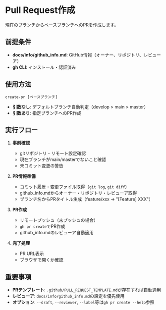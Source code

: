 # Pull Request作成

現在のブランチからベースブランチへのPRを作成します。

## 前提条件

- **docs/info/github_info.md**: GitHub情報（オーナー、リポジトリ、レビューア）
- **gh CLI**: インストール・認証済み

## 使用方法

```
create-pr [ベースブランチ]
```

- **引数なし**: デフォルトブランチ自動判定（develop > main > master）
- **引数あり**: 指定ブランチへのPR作成

## 実行フロー

1. **事前確認**
   - gitリポジトリ・リモート設定確認
   - 現在ブランチがmain/masterでないこと確認
   - 未コミット変更の警告

2. **PR情報準備**
   - コミット履歴・変更ファイル取得（`git log`, `git diff`）
   - github_info.mdからオーナー・リポジトリ・レビューア取得
   - ブランチ名からPRタイトル生成（feature/xxx → "[Feature] XXX"）

3. **PR作成**
   - リモートプッシュ（未プッシュの場合）
   - `gh pr create`でPR作成
   - github_info.mdのレビューア自動適用

4. **完了処理**
   - PR URL表示
   - ブラウザで開くか確認

## 重要事項

- **PRテンプレート**: `.github/PULL_REQUEST_TEMPLATE.md`が存在すれば自動適用
- **レビューア**: `docs/info/github_info.md`の設定を優先使用
- **オプション**: `--draft`, `--reviewer`, `--label`等は`gh pr create --help`参照
